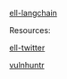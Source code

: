 [ell-langchain](https://github.com/MadcowD/ell)

Resources:


[ell-twitter](https://x.com/wgussml/status/1833615864131948756)

[vulnhuntr](https://github.com/protectai/vulnhuntr)
